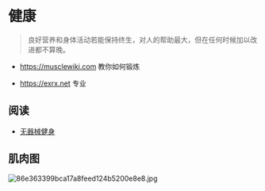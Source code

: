 # 健康

> 良好营养和身体活动若能保持终生，对人的帮助最大，但在任何时候加以改进都不算晚。

- <a href="https://musclewiki.com/" target="_blank">https://musclewiki.com</a> 教你如何锻炼

- <a href="https://exrx.net/" target="_blank">https://exrx.net</a> 专业

## 阅读

- [无器械健身](https://book.douban.com/subject/11608712/)

## 肌肉图

![86e363399bca17a8feed124b5200e8e8.jpg](https://s2.loli.net/2023/04/01/kRt8GfX23DKzNVi.jpg)
